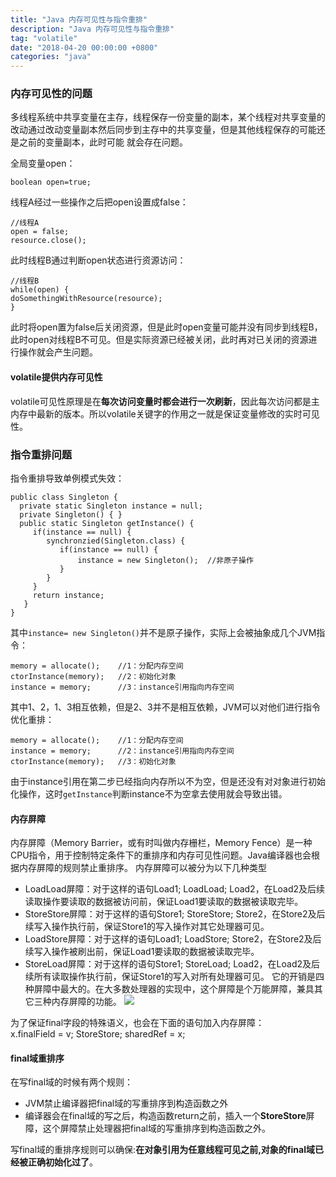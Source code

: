 ```yaml
---
title: "Java 内存可见性与指令重排"
description: "Java 内存可见性与指令重排"
tag: "volatile"
date: "2018-04-20 00:00:00 +0800"
categories: "java"
---
```


###  内存可见性的问题

多线程系统中共享变量在主存，线程保存一份变量的副本，某个线程对共享变量的改动通过改动变量副本然后同步到主存中的共享变量，但是其他线程保存的可能还是之前的变量副本，此时可能
就会存在问题。  

<!--more--> 

全局变量open：
```
boolean open=true;
```
线程A经过一些操作之后把open设置成false：
```
//线程A
open = false;
resource.close();
```
此时线程B通过判断open状态进行资源访问：
```
//线程B
while(open) {
doSomethingWithResource(resource);
}
```
此时将open置为false后关闭资源，但是此时open变量可能并没有同步到线程B，此时open对线程B不可见。但是实际资源已经被关闭，此时再对已关闭的资源进行操作就会产生问题。

#### volatile提供内存可见性

volatile可见性原理是在**每次访问变量时都会进行一次刷新**，因此每次访问都是主内存中最新的版本。所以volatile关键字的作用之一就是保证变量修改的实时可见性。

### 指令重排问题

指令重排导致单例模式失效：

```
public class Singleton {
  private static Singleton instance = null;
  private Singleton() { }
  public static Singleton getInstance() {
     if(instance == null) {
        synchronzied(Singleton.class) {
           if(instance == null) {
               instance = new Singleton();  //非原子操作
           }
        }
     }
     return instance;
   }
}
```
其中`instance= new Singleton()`并不是原子操作，实际上会被抽象成几个JVM指令：
```
memory = allocate();    //1：分配内存空间
ctorInstance(memory);   //2：初始化对象
instance = memory;      //3：instance引用指向内存空间
```
其中1、2，1、3相互依赖，但是2、3并不是相互依赖，JVM可以对他们进行指令优化重排：
```
memory = allocate();    //1：分配内存空间
instance = memory;      //2：instance引用指向内存空间
ctorInstance(memory);   //3：初始化对象
```
由于instance引用在第二步已经指向内存所以不为空，但是还没有对对象进行初始化操作，这时`getInstance`判断instance不为空拿去使用就会导致出错。


#### 内存屏障

内存屏障（Memory Barrier，或有时叫做内存栅栏，Memory Fence）是一种CPU指令，用于控制特定条件下的重排序和内存可见性问题。Java编译器也会根据内存屏障的规则禁止重排序。
内存屏障可以被分为以下几种类型  

- LoadLoad屏障：对于这样的语句Load1; LoadLoad; Load2，在Load2及后续读取操作要读取的数据被访问前，保证Load1要读取的数据被读取完毕。
- StoreStore屏障：对于这样的语句Store1; StoreStore; Store2，在Store2及后续写入操作执行前，保证Store1的写入操作对其它处理器可见。
- LoadStore屏障：对于这样的语句Load1; LoadStore; Store2，在Store2及后续写入操作被刷出前，保证Load1要读取的数据被读取完毕。
- StoreLoad屏障：对于这样的语句Store1; StoreLoad; Load2，在Load2及后续所有读取操作执行前，保证Store1的写入对所有处理器可见。
它的开销是四种屏障中最大的。在大多数处理器的实现中，这个屏障是个万能屏障，兼具其它三种内存屏障的功能。
![](https://olef5l6y5.qnssl.com/20180423135300.png)

为了保证final字段的特殊语义，也会在下面的语句加入内存屏障：  
x.finalField = v; StoreStore; sharedRef = x;

#### final域重排序

在写final域的时候有两个规则：

- JVM禁止编译器把final域的写重排序到构造函数之外
- 编译器会在final域的写之后，构造函数return之前，插入一个**StoreStore**屏障，这个屏障禁止处理器把final域的写重排序到构造函数之外。

写final域的重排序规则可以确保:**在对象引用为任意线程可见之前,对象的final域已经被正确初始化过了**。




